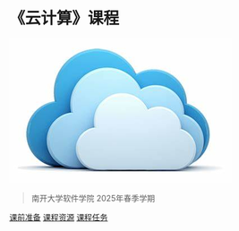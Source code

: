 <!-- _coverpage.md -->

# 《云计算》课程

![logo](cloud-computing.jpg)

> 南开大学软件学院
> 2025年春季学期


[课前准备](#课前准备)
[课程资源](#课程资源)
[课程任务](#课程任务)